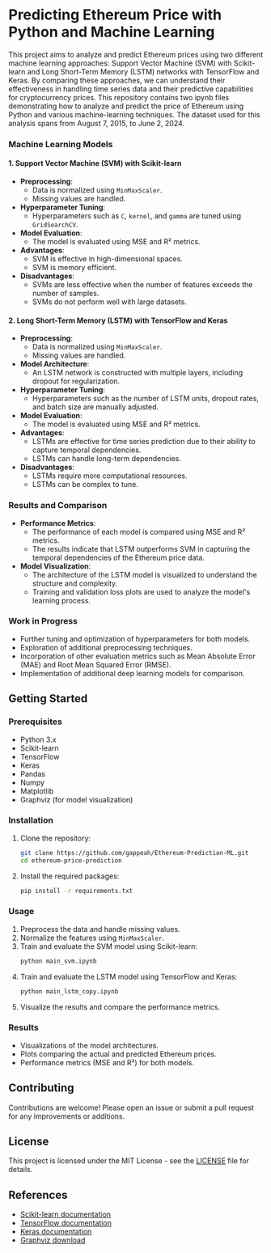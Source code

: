 # Predicting Ethereum Price with Python and Machine Learning

This project aims to analyze and predict Ethereum prices using two different machine learning approaches: Support Vector Machine (SVM) with Scikit-learn and Long Short-Term Memory (LSTM) networks with TensorFlow and Keras.
By comparing these approaches, we can understand their effectiveness in handling time series data and their predictive capabilities for cryptocurrency prices.
This repository contains two ipynb files demonstrating how to analyze and predict the price of Ethereum using Python and various machine-learning techniques. The dataset used for this analysis spans from August 7, 2015, to June 2, 2024.

### Machine Learning Models

#### 1. Support Vector Machine (SVM) with Scikit-learn
- **Preprocessing**:
  - Data is normalized using `MinMaxScaler`.
  - Missing values are handled.
- **Hyperparameter Tuning**:
  - Hyperparameters such as `C`, `kernel`, and `gamma` are tuned using `GridSearchCV`.
- **Model Evaluation**:
  - The model is evaluated using MSE and R² metrics.
- **Advantages**:
  - SVM is effective in high-dimensional spaces.
  - SVM is memory efficient.
- **Disadvantages**:
  - SVMs are less effective when the number of features exceeds the number of samples.
  - SVMs do not perform well with large datasets.

#### 2. Long Short-Term Memory (LSTM) with TensorFlow and Keras
- **Preprocessing**:
  - Data is normalized using `MinMaxScaler`.
  - Missing values are handled.
- **Model Architecture**:
  - An LSTM network is constructed with multiple layers, including dropout for regularization.
- **Hyperparameter Tuning**:
  - Hyperparameters such as the number of LSTM units, dropout rates, and batch size are manually adjusted.
- **Model Evaluation**:
  - The model is evaluated using MSE and R² metrics.
- **Advantages**:
  - LSTMs are effective for time series prediction due to their ability to capture temporal dependencies.
  - LSTMs can handle long-term dependencies.
- **Disadvantages**:
  - LSTMs require more computational resources.
  - LSTMs can be complex to tune.

### Results and Comparison
- **Performance Metrics**:
  - The performance of each model is compared using MSE and R² metrics.
  - The results indicate that LSTM outperforms SVM in capturing the temporal dependencies of the Ethereum price data.
- **Model Visualization**:
  - The architecture of the LSTM model is visualized to understand the structure and complexity.
  - Training and validation loss plots are used to analyze the model's learning process.

### Work in Progress
- Further tuning and optimization of hyperparameters for both models.
- Exploration of additional preprocessing techniques.
- Incorporation of other evaluation metrics such as Mean Absolute Error (MAE) and Root Mean Squared Error (RMSE).
- Implementation of additional deep learning models for comparison.

## Getting Started

### Prerequisites
- Python 3.x
- Scikit-learn
- TensorFlow
- Keras
- Pandas
- Numpy
- Matplotlib
- Graphviz (for model visualization)

### Installation
1. Clone the repository:
    ```bash
    git clone https://github.com/gappeah/Ethereum-Prediction-ML.git
    cd ethereum-price-prediction
    ```
2. Install the required packages:
    ```bash
    pip install -r requirements.txt
    ```

### Usage
1. Preprocess the data and handle missing values.
2. Normalize the features using `MinMaxScaler`.
3. Train and evaluate the SVM model using Scikit-learn:
    ```python
    python main_svm.ipynb
    ```
4. Train and evaluate the LSTM model using TensorFlow and Keras:
    ```python
    python main_lstm_copy.ipynb
    ```
5. Visualize the results and compare the performance metrics.

### Results
- Visualizations of the model architectures.
- Plots comparing the actual and predicted Ethereum prices.
- Performance metrics (MSE and R²) for both models.

## Contributing
Contributions are welcome! Please open an issue or submit a pull request for any improvements or additions.

## License
This project is licensed under the MIT License - see the [LICENSE](LICENSE) file for details.


## References

- [Scikit-learn documentation](https://scikit-learn.org/stable/)
- [TensorFlow documentation](https://www.tensorflow.org/)
- [Keras documentation](https://keras.io/)
- [Graphviz download](https://graphviz.gitlab.io/download/)
